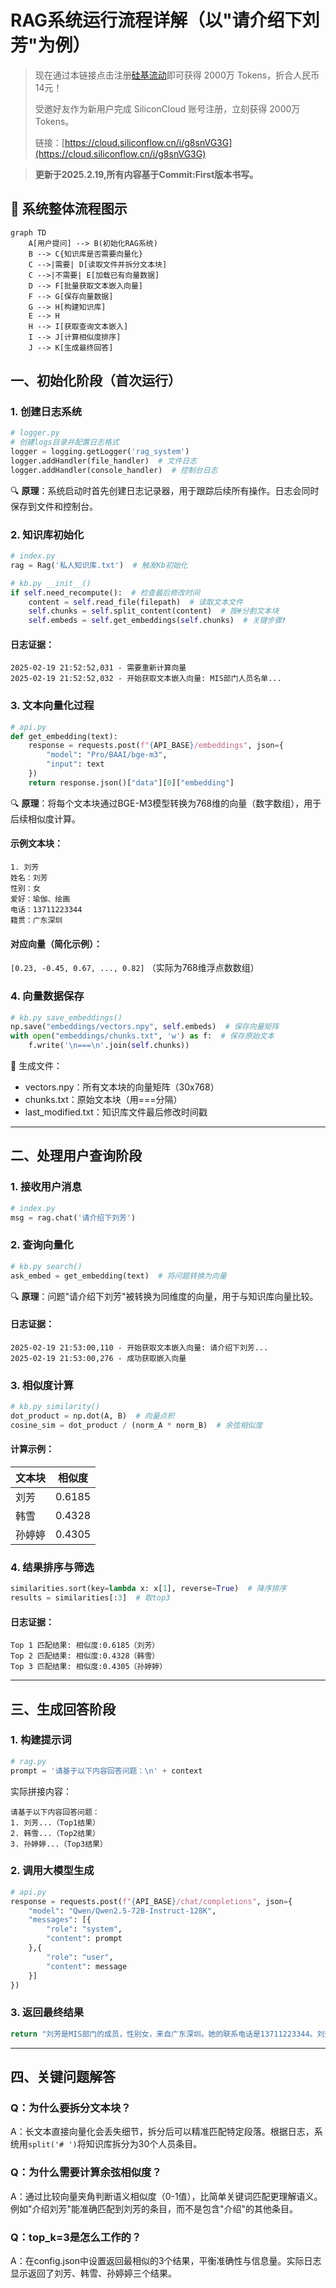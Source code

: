 # RAG系统运行流程详解（以"请介绍下刘芳"为例）

> 现在通过本链接点击注册[硅基流动](https://cloud.siliconflow.cn/i/g8snVG3G)即可获得 2000万 Tokens，折合人民币14元！
>
> 受邀好友作为新用户完成 SiliconCloud 账号注册，立刻获得 2000万 Tokens。
>
> 链接：[https://cloud.siliconflow.cn/i/g8snVG3G](https://cloud.siliconflow.cn/i/g8snVG3G)

> **更新于2025.2.19,所有内容基于Commit:First版本书写。**

## 🌟 系统整体流程图示

```mermaid
graph TD
    A[用户提问] --> B(初始化RAG系统)
    B --> C{知识库是否需要向量化}
    C -->|需要| D[读取文件并拆分文本块]
    C -->|不需要| E[加载已有向量数据]
    D --> F[批量获取文本嵌入向量]
    F --> G[保存向量数据]
    G --> H[构建知识库]
    E --> H
    H --> I[获取查询文本嵌入]
    I --> J[计算相似度排序]
    J --> K[生成最终回答]
```

## 一、初始化阶段（首次运行）

### 1. 创建日志系统

```python
# logger.py
# 创建logs目录并配置日志格式
logger = logging.getLogger('rag_system')
logger.addHandler(file_handler)  # 文件日志
logger.addHandler(console_handler)  # 控制台日志
```

🔍 **原理**：系统启动时首先创建日志记录器，用于跟踪后续所有操作。日志会同时保存到文件和控制台。

### 2. 知识库初始化

```python
# index.py
rag = Rag('私人知识库.txt')  # 触发Kb初始化
```

```python
# kb.py __init__()
if self.need_recompute():  # 检查最后修改时间
    content = self.read_file(filepath)  # 读取文本文件
    self.chunks = self.split_content(content)  # 按#分割文本块
    self.embeds = self.get_embeddings(self.chunks)  # 关键步骤❗
```

#### 日志证据：

```
2025-02-19 21:52:52,031 - 需要重新计算向量
2025-02-19 21:52:52,032 - 开始获取文本嵌入向量: MIS部门人员名单...
```

### 3. 文本向量化过程

```python
# api.py
def get_embedding(text):
    response = requests.post(f"{API_BASE}/embeddings", json={
        "model": "Pro/BAAI/bge-m3",
        "input": text
    })
    return response.json()["data"][0]["embedding"]
```

🔍 **原理**：将每个文本块通过BGE-M3模型转换为768维的向量（数字数组），用于后续相似度计算。

#### 示例文本块：

```
1. 刘芳
姓名：刘芳
性别：女
爱好：瑜伽、绘画
电话：13711223344
籍贯：广东深圳
```

#### 对应向量（简化示例）：

`[0.23, -0.45, 0.67, ..., 0.82]` （实际为768维浮点数数组）

### 4. 向量数据保存

```python
# kb.py save_embeddings()
np.save("embeddings/vectors.npy", self.embeds)  # 保存向量矩阵
with open("embeddings/chunks.txt", 'w') as f:  # 保存原始文本
    f.write('\n===\n'.join(self.chunks))
```

📁 生成文件：

- vectors.npy：所有文本块的向量矩阵（30x768）
- chunks.txt：原始文本块（用===分隔）
- last_modified.txt：知识库文件最后修改时间戳

---

## 二、处理用户查询阶段

### 1. 接收用户消息

```python
# index.py
msg = rag.chat('请介绍下刘芳')
```

### 2. 查询向量化

```python
# kb.py search()
ask_embed = get_embedding(text)  # 将问题转换为向量
```

🔍 **原理**：问题"请介绍下刘芳"被转换为同维度的向量，用于与知识库向量比较。

#### 日志证据：

```
2025-02-19 21:53:00,110 - 开始获取文本嵌入向量: 请介绍下刘芳...
2025-02-19 21:53:00,276 - 成功获取嵌入向量
```

### 3. 相似度计算

```python
# kb.py similarity()
dot_product = np.dot(A, B)  # 向量点积
cosine_sim = dot_product / (norm_A * norm_B)  # 余弦相似度
```

#### 计算示例：

| 文本块 | 相似度 |
| ------ | ------ |
| 刘芳   | 0.6185 |
| 韩雪   | 0.4328 |
| 孙婷婷 | 0.4305 |

### 4. 结果排序与筛选

```python
similarities.sort(key=lambda x: x[1], reverse=True)  # 降序排序
results = similarities[:3]  # 取top3
```

#### 日志证据：

```
Top 1 匹配结果: 相似度:0.6185（刘芳）
Top 2 匹配结果: 相似度:0.4328（韩雪）
Top 3 匹配结果: 相似度:0.4305（孙婷婷）
```

---

## 三、生成回答阶段

### 1. 构建提示词

```python
# rag.py
prompt = '请基于以下内容回答问题：\n' + context
```

实际拼接内容：

```
请基于以下内容回答问题：
1. 刘芳...（Top1结果）
2. 韩雪...（Top2结果）
3. 孙婷婷...（Top3结果）
```

### 2. 调用大模型生成

```python
# api.py
response = requests.post(f"{API_BASE}/chat/completions", json={
    "model": "Qwen/Qwen2.5-72B-Instruct-128K",
    "messages": [{
        "role": "system",
        "content": prompt
    },{
        "role": "user",
        "content": message
    }]
})
```

### 3. 返回最终结果

```python
return "刘芳是MIS部门的成员，性别女，来自广东深圳。她的联系电话是13711223344。刘芳的爱好包括瑜伽和绘画。"
```

---

## 四、关键问题解答

### Q：为什么要拆分文本块？

A：长文本直接向量化会丢失细节，拆分后可以精准匹配特定段落。根据日志，系统用`split('# ')`将知识库拆分为30个人员条目。

### Q：为什么需要计算余弦相似度？

A：通过比较向量夹角判断语义相似度（0-1值），比简单关键词匹配更理解语义。例如"介绍刘芳"能准确匹配到刘芳的条目，而不是包含"介绍"的其他条目。

### Q：top_k=3是怎么工作的？

A：在config.json中设置返回最相似的3个结果，平衡准确性与信息量。实际日志显示返回了刘芳、韩雪、孙婷婷三个结果。

